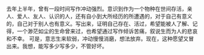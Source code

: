 去年上半年，曾有一段时间写作冲动强烈。意识到作为一个物种在世间存活，亲人、爱人、友人、认识的人，还有自小到大所经历的所遭遇的，对于自己有意义的，自己对于别人也有意义。写出来，证明自己存在、活过，希望能被人了解、记得，一个渺茫如尘的生命曾来过，也希望通过写作倾诉苦痛，叙说生而为人的悲哀和不幸。
可是，意志生来软弱，冲动慢慢消磨，想法放弃。现在，这种愿望又冒出来。我想，能写多少写多少，不管好坏。
